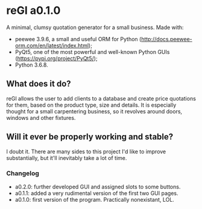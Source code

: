 # reGI a0.1.0
A minimal, clumsy quotation generator for a small business.
Made with:
- peewee 3.9.6, a small and useful ORM for Python (http://docs.peewee-orm.com/en/latest/index.html);
- PyQt5, one of the most powerful and well-known Python GUIs (https://pypi.org/project/PyQt5/);
- Python 3.6.8.

## What does it do?
reGI allows the user to add clients to a database and create price quotations for them, based on the product type, size and details. It is especially thought for a small carpentering business, so it revolves around doors, windows and other fixtures.

## Will it ever be properly working and stable?
I doubt it. There are many sides to this project I'd like to improve substantially, but it'll inevitably take a lot of time.


### Changelog
- a0.2.0: further developed GUI and assigned slots to some buttons.
- a0.1.1: added a very rudimental version of the first two GUI pages.
- a0.1.0: first version of the program. Practically nonexistant, LOL.
